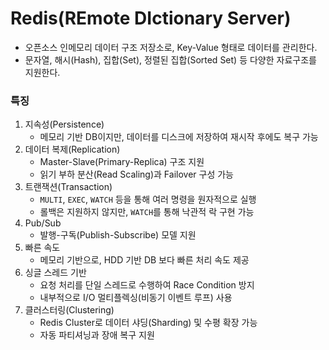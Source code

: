 # Redis(REmote DIctionary Server)

- 오픈소스 인메모리 데이터 구조 저장소로, Key-Value 형태로 데이터를 관리한다.
- 문자열, 해시(Hash), 집합(Set), 정렬된 집합(Sorted Set) 등 다양한 자료구조를 지원한다.

### 특징

1. 지속성(Persistence)
    - 메모리 기반 DB이지만, 데이터를 디스크에 저장하여 재시작 후에도 복구 가능
2. 데이터 복제(Replication)
    - Master-Slave(Primary-Replica) 구조 지원
    - 읽기 부하 분산(Read Scaling)과 Failover 구성 가능
3. 트랜잭션(Transaction)
    - `MULTI`, `EXEC`, `WATCH` 등을 통해 여러 명령을 원자적으로 실행
    - 롤백은 지원하지 않지만, `WATCH`를 통해 낙관적 락 구현 가능
4. Pub/Sub
    - 발행-구독(Publish-Subscribe) 모델 지원
5. 빠른 속도
    - 메모리 기반으로, HDD 기반 DB 보다 빠른 처리 속도 제공
6. 싱글 스레드 기반
    - 요청 처리를 단일 스레드로 수행하여 Race Condition 방지
    - 내부적으로 I/O 멀티플렉싱(비동기 이벤트 루프) 사용
7. 클러스터링(Clustering)
    - Redis Cluster로 데이터 샤딩(Sharding) 및 수평 확장 가능
    - 자동 파티셔닝과 장애 복구 지원
